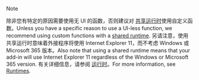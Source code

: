 >[!NOTE]
> <span data-ttu-id="be2d4-101">除非您有特定的原因需要使用无 UI 的函数，否则建议对 [共享运行时](../excel/configure-your-add-in-to-use-a-shared-runtime.md)使用自定义函数。</span><span class="sxs-lookup"><span data-stu-id="be2d4-101">Unless you have a specific reason to use a UI-less function, we recommend using custom functions with a [shared runtime](../excel/configure-your-add-in-to-use-a-shared-runtime.md).</span></span> <span data-ttu-id="be2d4-102">另请注意，使用共享运行时意味着外接程序将使用 Internet Explorer 11，而不考虑 Windows 或 Microsoft 365 版本。</span><span class="sxs-lookup"><span data-stu-id="be2d4-102">Also note that using a shared runtime means that your add-in will use Internet Explorer 11 regardless of the Windows or Microsoft 365 version.</span></span> <span data-ttu-id="be2d4-103">有关详细信息，请参阅 [运行时](../reference/manifest/runtimes.md)。</span><span class="sxs-lookup"><span data-stu-id="be2d4-103">For more information, see [Runtimes](../reference/manifest/runtimes.md).</span></span>